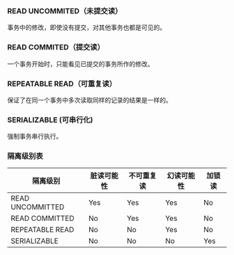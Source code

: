 ### READ UNCOMMITED（未提交读）

事务中的修改，即使没有提交，对其他事务也都是可见的。

### READ COMMITED（提交读）

一个事务开始时，只能看见已提交的事务所作的修改。

### REPEATABLE READ（可重复读）

保证了在同一个事务中多次读取同样的记录的结果是一样的。

### SERIALIZABLE (可串行化)

强制事务串行执行。

### 隔离级别表

| 隔离级别         | 脏读可能性 | 不可重复读 | 幻读可能性 | 加锁读 |
| ---------------- | ---------- | ---------- | ---------- | ------ |
| READ UNCOMMITTED | Yes        | Yes        | Yes        | No     |
| READ COMMITTED   | No         | Yes        | Yes        | No     |
| REPEATABLE READ  | No         | No         | Yes        | No     |
| SERIALIZABLE     | No         | No         | No         | Yes    |

